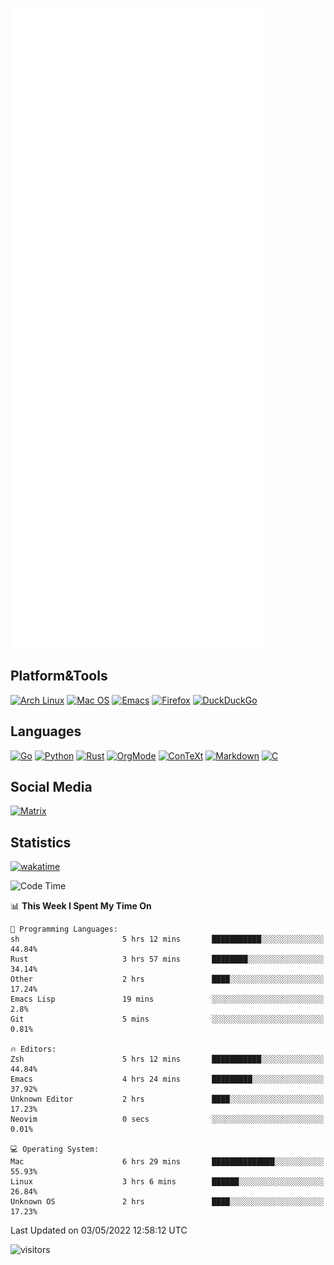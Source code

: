 ![Metrics](https://github.com/SteamedFish/SteamedFish/blob/master/github-metrics.svg)

## Platform&Tools

[![Arch Linux](https://img.shields.io/badge/ArchLinux-1793D1?logo=arch-linux&logoColor=fff&style=flat-square)](https://archlinux.org/)
[![Mac OS](https://img.shields.io/badge/MacOS-000000?style=flat-square&logo=macos&logoColor=F0F0F0)](https://www.apple.com/macos/)
[![Emacs](https://img.shields.io/badge/Emacs-%237F5AB6.svg?&style=flat-square&logo=gnu-emacs&logoColor=white)](https://www.gnu.org/software/emacs/)
[![Firefox](https://img.shields.io/badge/Firefox-FF7139?style=flat-square&logo=Firefox-Browser&logoColor=white)](https://firefox.com/)
[![DuckDuckGo](https://img.shields.io/badge/DuckDuckGo-DE5833?style=flat-square&logo=DuckDuckGo&logoColor=white)](https://duckduckgo.com/)

## Languages

[![Go](https://img.shields.io/badge/Golang-%2300ADD8.svg?style=flat-square&logo=go&logoColor=white)](https://golang.org/)
[![Python](https://img.shields.io/badge/Python-3670A0?style=flat-square&logo=python&logoColor=ffdd54)](https://www.python.org/)
[![Rust](https://img.shields.io/badge/Rust-%23000000.svg?style=flat-square&logo=rust&logoColor=white)](https://www.rust-lang.org/)
[![OrgMode](https://img.shields.io/badge/OrgMode-%23000000.svg?style=flat-square&logo=org&logoColor=white)](https://orgmode.org/)
[![ConTeXt](https://img.shields.io/badge/ConTeXt-%23008080.svg?style=flat-square&logo=latex&logoColor=white)](https://contextgarden.net/)
[![Markdown](https://img.shields.io/badge/MarkDown-%23000000.svg?style=flat-square&logo=markdown&logoColor=white)](https://daringfireball.net/projects/markdown/)
[![C](https://img.shields.io/badge/C-%2300599C.svg?style=flat-square&logo=c&logoColor=white)](https://www.iso.org/standard/74528.html)

## Social Media

[![Matrix](https://img.shields.io/badge/SteamedFish-2CA5E0?style=social&logo=matrix&logoColor=black)](https://matrix.to/#/@i:steamedfish.org)

## Statistics
[![wakatime](https://wakatime.com/badge/user/168280d6-fcf2-4b4f-ad3a-dc4612f35b38.svg)](https://wakatime.com/@168280d6-fcf2-4b4f-ad3a-dc4612f35b38)

<!--START_SECTION:waka-->
![Code Time](http://img.shields.io/badge/Code%20Time-1%2C788%20hrs%2048%20mins-blue)

📊 **This Week I Spent My Time On** 

```text
💬 Programming Languages: 
sh                       5 hrs 12 mins       ███████████░░░░░░░░░░░░░░   44.84% 
Rust                     3 hrs 57 mins       ████████░░░░░░░░░░░░░░░░░   34.14% 
Other                    2 hrs               ████░░░░░░░░░░░░░░░░░░░░░   17.24% 
Emacs Lisp               19 mins             ░░░░░░░░░░░░░░░░░░░░░░░░░   2.8% 
Git                      5 mins              ░░░░░░░░░░░░░░░░░░░░░░░░░   0.81%

🔥 Editors: 
Zsh                      5 hrs 12 mins       ███████████░░░░░░░░░░░░░░   44.84% 
Emacs                    4 hrs 24 mins       █████████░░░░░░░░░░░░░░░░   37.92% 
Unknown Editor           2 hrs               ████░░░░░░░░░░░░░░░░░░░░░   17.23% 
Neovim                   0 secs              ░░░░░░░░░░░░░░░░░░░░░░░░░   0.01%

💻 Operating System: 
Mac                      6 hrs 29 mins       ██████████████░░░░░░░░░░░   55.93% 
Linux                    3 hrs 6 mins        ██████░░░░░░░░░░░░░░░░░░░   26.84% 
Unknown OS               2 hrs               ████░░░░░░░░░░░░░░░░░░░░░   17.23%

```


 Last Updated on 03/05/2022 12:58:12 UTC
<!--END_SECTION:waka-->

![visitors](https://visitor-badge.laobi.icu/badge?page_id=SteamedFish.SteamedFish)
